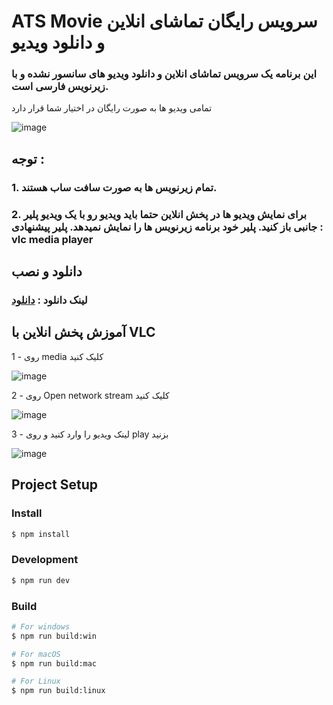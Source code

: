 # ATS Movie سرویس رایگان تماشای انلاین و دانلود ویدیو
### این برنامه یک سرویس تماشای انلاین و دانلود ویدیو های سانسور نشده و با زیرنویس فارسی است.
تمامی ویدیو ها به صورت رایگان در اختیار شما قرار دارد

![image](https://github.com/MrMiM-tfe/ats-movie/assets/103780435/f70ea77c-c913-4e26-a874-c3ba533a3660)


## توجه :
### 1. تمام زیرنویس ها به صورت سافت ساب هستند.
### 2. برای نمایش ویدیو ها در پخش انلاین حتما باید ویدیو رو با یک ویدیو پلیر جانبی باز کنید. پلیر خود برنامه زیرنویس ها را نمایش نمیدهد. پلیر پیشنهادی : vlc media player

## دانلود و نصب
### لینک دانلود : <a href="https://github.com/MrMiM-tfe/ats-movie/releases/download/1.2.0/ats-movie-1.2.0-setup.exe">دانلود</a>

## آموزش پخش انلاین با VLC
1 - روی media کلیک کنید

![image](https://github.com/MrMiM-tfe/ats-movie/assets/103780435/20f94a5c-1b5b-435b-be67-8a54a3465d63)

2 - روی Open network stream کلیک کنید

![image](https://github.com/MrMiM-tfe/ats-movie/assets/103780435/24d01b6b-79cc-47cd-9cdf-713ec726cdf6)

3 - لینک ویدیو را وارد کنید و روی play بزنید

![image](https://github.com/MrMiM-tfe/ats-movie/assets/103780435/018f4f33-1d67-4418-980a-ea8d13bffe20)


## Project Setup

### Install

```bash
$ npm install
```

### Development

```bash
$ npm run dev
```

### Build

```bash
# For windows
$ npm run build:win

# For macOS
$ npm run build:mac

# For Linux
$ npm run build:linux
```
